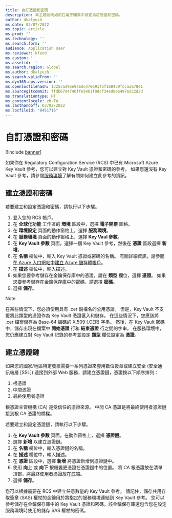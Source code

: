 ```yaml
---
title: 自訂憑證和密碼
description: 本主題說明如何在電子開票中設定自訂憑證和密碼。
author: dkalyuzh
ms.date: 02/07/2022
ms.topic: article
ms.prod: ''
ms.technology: ''
ms.search.form: ''
audience: Application User
ms.reviewer: kfend
ms.custom: ''
ms.assetid: ''
ms.search.region: Global
ms.author: dkalyuzh
ms.search.validFrom: ''
ms.dyn365.ops.version: ''
ms.openlocfilehash: 1325cad95e9a6dc470691f5f168439fccaaa78e1
ms.sourcegitcommit: ffdb6794746ffe5461f9dcf34ed8e64976d22d2d
ms.translationtype: HT
ms.contentlocale: zh-TW
ms.lasthandoff: 03/02/2022
ms.locfileid: "8451716"
---
```

# <a name="customer-certificates-and-secrets"></a>自訂憑證和密碼

[!include [banner](../includes/banner.md)]

如果你在 Regulatory Configuration Service (RCS) 中已有 Microsoft Azure Key Vault 參考，您可以建立對 Key Vault 憑證和密碼的參考。 如果您還沒有 Key Vault 參考，請參閱[服務環境](e-invoicing-service-environments.md)了解有關如何建立此參考的資訊。

## <a name="create-certificates-and-secrets"></a>建立憑證和密碼

若要建立和設定憑證和密碼，請執行以下步驟。

1. 登入您的 RCS 帳戶。
2. 在 **全球化功能** 工作區的 **環境** 區段中，選擇 **電子開票** 圖格。
3. 在 **環境設定** 頁面的動作窗格上，選擇 **服務環境**。
4. 在 **服務環境** 頁面的動作窗格上，選擇 **Key Vaul 參數**。
5. 在 **Key Vault 參數** 頁面，選擇一個 Key Vault 參考，然後在 **憑證** 區段選擇 **新增**。
6. 在 **名稱** 欄位中，輸入 Key Vault 憑證或密碼的名稱。 有關詳細資訊，請參閱[在 Azure 入口網站中建立 Azure 儲存體帳戶](e-invoicing-create-azure-storage-account-azure-portal.md)。
7. 在 **描述** 欄位中，輸入描述。
8. 如果您要參考儲存在金鑰保存庫中的憑證，請在 **類型** 欄位，選擇 **憑證**。 如果您要參考儲存在金鑰保存庫中的密碼，請選擇 **密碼**。
9. 選擇 **儲存**。

> [!NOTE]
> 在某些情況下，您必須使用具有 .cer 副檔名的公用憑證。 但是，Key Vault 不支援將此類型的憑證作為 Key Vault 憑證匯入和儲存。 在這些情況下，您應該將 .cer 檔案儲存為 Base-64 編碼的 X.509 (.CER) 字串。 然後，在 Key Vault 密碼中，儲存出現在檔案中 **開始憑證** 行和 **結束憑證** 行之間的字串。 在服務環境中，您仍應建立對 Key Vault 記錄的參考並設定 **類型** 欄位設定為 **憑證**。

## <a name="create-a-chain-of-certificates"></a>建立憑證鏈

如果您的國家/地區特定發票需要一系列憑證來套用數位簽章或建立安全 (安全通訊端層 \[SSL\]) 連接到外部 Web 服務，請建立憑證鏈，憑證按以下順序排列：

1. 根憑證
2. 中間憑證
3. 最終使用者憑證

根憑證主管機構 (CA) 是受信任的憑證來源。 中間 CA 憑證是將最終使用者憑證鏈接到根 CA 憑證的橋樑。

若要建立和設定憑證鏈，請執行以下步驟。

1. 在 **Key Vault 參數** 頁面，在動作窗格上，選擇 **憑證鏈**。
2. 選擇 **新增** 以建立憑證鏈。
3. 在 **名稱** 欄位中，輸入憑證鏈的名稱。
4. 在 **描述** 欄位中，輸入描述。
5. 在 **憑證** 區段中，選擇 **新增** 將憑證新增到憑證鏈中。
6. 使用 **向上** 或 **向下** 按鈕變更憑證在憑證鏈中的位置。 將 CA 根憑證放在清單頂部，將最終使用者憑證放在底端。
7. 選擇 **儲存**。

您可以根據需要在 RCS 中建立任意數量的 Key Vault 參考。 請記住，儲存共用存取簽章 (SAS) 權杖的金鑰用於將指定的服務環境連結到 Key Vault 參考。 您可以參考儲存在金鑰保存庫中的 Key Vault 憑證和密碼，該金鑰保存庫還包含您在設定服務環境時使用的儲存 SAS 權杖的密碼。
